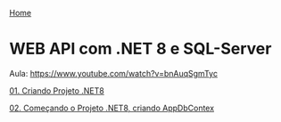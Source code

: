 <div> 
<p><a href="https://github.com/JosiTubaroski/Novo_Sircoi/blob/main/README.md">Home</a></p>
</div> 

# WEB API com .NET 8 e SQL-Server

Aula: https://www.youtube.com/watch?v=bnAuqSgmTyc

<div> 
<p><a href="https://github.com/JosiTubaroski/Web_API_CriarProjeto/blob/main/README.md">01. Criando Projeto .NET8 </a></p>
</div> 

<div> 
<p><a href="https://github.com/JosiTubaroski/Web_API_CriarProjeto/blob/main/README.md">02. Começando o Projeto .NET8, criando AppDbContex </a></p>
</div> 


